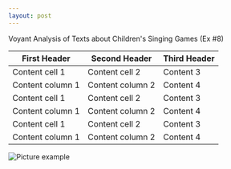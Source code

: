 ```yaml
---
layout: post
---
```


Voyant Analysis of Texts about Children's Singing Games (Ex #8)

First Header | Second Header | Third Header
------------ | ------------- | -------------
Content cell 1 | Content cell 2 | Content 3
Content column 1 | Content column 2 | Content 4
Content cell 1 | Content cell 2 | Content 3
Content column 1 | Content column 2 | Content 4
Content cell 1 | Content cell 2 | Content 3
Content column 1 | Content column 2 | Content 4

![Picture example](https://mwmxyz.github.io/web-presentation/images/voyant_3.png)
